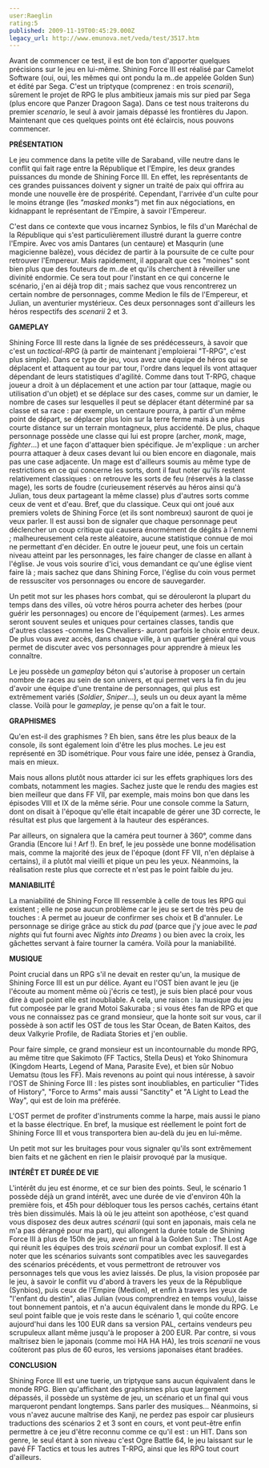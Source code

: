 ```yaml
---
user:Raeglin
rating:5
published: 2009-11-19T00:45:29.000Z
legacy_url: http://www.emunova.net/veda/test/3517.htm
---
```

Avant de commencer ce test, il est de bon ton d'apporter quelques précisions sur le jeu en lui-même. Shining Force III est réalisé par Camelot Software (oui, oui, les mêmes qui ont pondu la m..de appelée Golden Sun) et édité par Sega. C'est un triptyque (comprenez : en trois _scenarii_), sûrement le projet de RPG le plus ambitieux jamais mis sur pied par Sega (plus encore que Panzer Dragoon Saga). Dans ce test nous traiterons du premier _scenario_, le seul à avoir jamais dépassé les frontières du Japon. Maintenant que ces quelques points ont été éclaircis, nous pouvons commencer.  

  

**PRÉSENTATION**  

  

Le jeu commence dans la petite ville de Saraband, ville neutre dans le conflit qui fait rage entre la République et l'Empire, les deux grandes puissances du monde de Shining Force III. En effet, les représentants de ces grandes puissances doivent y signer un traité de paix qui offrira au monde une nouvelle ère de prospérité. Cependant, l'arrivée d'un culte pour le moins étrange (les _"masked monks"_) met fin aux négociations, en kidnappant le représentant de l'Empire, à savoir l'Empereur.  

C'est dans ce contexte que vous incarnez Synbios, le fils d'un Maréchal de la République qui s'est particulièrement illustré durant la guerre contre l'Empire. Avec vos amis Dantares (un centaure) et Masqurin (une magicienne balèze), vous décidez de partir à la poursuite de ce culte pour retrouver l'Empereur. Mais rapidement, il apparaît que ces "moines" sont bien plus que des fouteurs de m..de et qu'ils cherchent à réveiller une divinité endormie. Ce sera tout pour l'instant en ce qui concerne le scénario, j'en ai déjà trop dit ; mais sachez que vous rencontrerez un certain nombre de personnages, comme Medion le fils de l'Empereur, et Julian, un aventurier mystérieux. Ces deux personnages sont d'ailleurs les héros respectifs des _scenarii_ 2 et 3\.  

  

**GAMEPLAY**  

  

Shining Force III reste dans la lignée de ses prédécesseurs, à savoir que c'est un _tactical-RPG_ (à partir de maintenant j'emploierai "T-RPG", c'est plus simple). Dans ce type de jeu, vous avez une équipe de héros qui se déplacent et attaquent au tour par tour, l'ordre dans lequel ils vont attaquer dépendant de leurs statistiques d'agilité. Comme dans tout T-RPG, chaque joueur a droit à un déplacement et une action par tour (attaque, magie ou utilisation d'un objet) et se déplace sur des cases, comme sur un damier, le nombre de cases sur lesquelles il peut se déplacer étant déterminé par sa classe et sa race : par exemple, un centaure pourra, à partir d'un même point de départ, se déplacer plus loin sur la terre ferme mais à une plus courte distance sur un terrain montagneux, plus accidenté. De plus, chaque personnage possède une classe qui lui est propre (archer, _monk_, mage, _fighter_...) et une façon d'attaquer bien spécifique. Je m'explique : un archer pourra attaquer à deux cases devant lui ou bien encore en diagonale, mais pas une case adjacente. Un mage est d'ailleurs soumis au même type de restrictions en ce qui concerne les sorts, dont il faut noter qu'ils restent relativement classiques : on retrouve les sorts de feu (réservés à la classe mage), les sorts de foudre (curieusement réservés au héros ainsi qu'à Julian, tous deux partageant la même classe) plus d'autres sorts comme ceux de vent et d'eau. Bref, que du classique. Ceux qui ont joué aux premiers volets de Shining Force (et ils sont nombreux) sauront de quoi je veux parler. Il est aussi bon de signaler que chaque personnage peut déclencher un coup critique qui causera énormément de dégâts à l'ennemi ; malheureusement cela reste aléatoire, aucune statistique connue de moi ne permettant d'en décider. En outre le joueur peut, une fois un certain niveau atteint par les personnages, les faire changer de classe en allant à l'église. Je vous vois sourire d'ici, vous demandant ce qu'une église vient faire là ; mais sachez que dans Shining Force, l'église du coin vous permet de ressusciter vos personnages ou encore de sauvegarder.  

Un petit mot sur les phases hors combat, qui se dérouleront la plupart du temps dans des villes, où votre héros pourra acheter des herbes (pour guérir les personnages) ou encore de l'équipement (armes). Les armes seront souvent seules et uniques pour certaines classes, tandis que d'autres classes -comme les Chevaliers- auront parfois le choix entre deux. De plus vous avez accès, dans chaque ville, à un quartier général qui vous permet de discuter avec vos personnages pour apprendre à mieux les connaître.  

Le jeu possède un _gameplay_ béton qui s'autorise à proposer un certain nombre de races au sein de son univers, et qui permet vers la fin du jeu d'avoir une équipe d'une trentaine de personnages, qui plus est extrêmement variés (_Soldier_, _Sniper_...), seuls un ou deux ayant la même classe. Voilà pour le _gameplay_, je pense qu'on a fait le tour.  

  

**GRAPHISMES**  

  

Qu'en est-il des graphismes ? Eh bien, sans être les plus beaux de la console, ils sont également loin d'être les plus moches. Le jeu est représenté en 3D isométrique. Pour vous faire une idée, pensez à Grandia, mais en mieux.  

Mais nous allons plutôt nous attarder ici sur les effets graphiques lors des combats, notamment les magies. Sachez juste que le rendu des magies est bien meilleur que dans FF VII, par exemple, mais moins bon que dans les épisodes VIII et IX de la même série. Pour une console comme la Saturn, dont on disait à l'époque qu'elle était incapable de gérer une 3D correcte, le résultat est plus que largement à la hauteur des espérances.  

Par ailleurs, on signalera que la caméra peut tourner à 360°, comme dans Grandia (Encore lui ! Arf !). En bref, le jeu possède une bonne modélisation mais, comme la majorité des jeux de l'époque (dont FF VII, n'en déplaise à certains), il a plutôt mal vieilli et pique un peu les yeux. Néanmoins, la réalisation reste plus que correcte et n'est pas le point faible du jeu.  

  

**MANIABILITÉ**  

  

La maniabilité de Shining Force III ressemble à celle de tous les RPG qui existent ; elle ne pose aucun problème car le jeu se sert de très peu de touches : A permet au joueur de confirmer ses choix et B d'annuler. Le personnage se dirige grâce au stick du _pad_ (parce que j'y joue avec le _pad nights_ qui fut fourni avec _Nights into Dreams_ ) ou bien avec la croix, les gâchettes servant à faire tourner la caméra. Voilà pour la maniabilité.  

  

**MUSIQUE**  

  

Point crucial dans un RPG s'il ne devait en rester qu'un, la musique de Shining Force III est un pur délice. Ayant eu l'OST bien avant le jeu (je l'écoute au moment même où j'écris ce test), je suis bien placé pour vous dire à quel point elle est inoubliable. A cela, une raison : la musique du jeu fut composée par le grand Motoi Sakuraba ; si vous êtes fan de RPG et que vous ne connaissez pas ce grand monsieur, que la honte soit sur vous, car il possède à son actif les OST de tous les Star Ocean, de Baten Kaitos, des deux Valkyrie Profile, de Radiata Stories et j'en oublie.  

Pour faire simple, ce grand monsieur est un incontournable du monde RPG, au même titre que Sakimoto (FF Tactics, Stella Deus) et Yoko Shinomura (Kingdom Hearts, Legend of Mana, Parasite Eve), et bien sûr Nobuo Uematsu (tous les FF). Mais revenons au point qui nous intéresse, à savoir l'OST de Shining Force III : les pistes sont inoubliables, en particulier "Tides of History", "Force to Arms" mais aussi "Sanctity" et "A Light to Lead the Way", qui est de loin ma préférée.  

L'OST permet de profiter d'instruments comme la harpe, mais aussi le piano et la basse électrique. En bref, la musique est réellement le point fort de Shining Force III et vous transportera bien au-delà du jeu en lui-même.  

Un petit mot sur les bruitages pour vous signaler qu'ils sont extrêmement bien faits et ne gâchent en rien le plaisir provoqué par la musique.  

  

**INTÉRÊT ET DURÉE DE VIE**  

  

L'intérêt du jeu est énorme, et ce sur bien des points. Seul, le scénario 1 possède déjà un grand intérêt, avec une durée de vie d'environ 40h la première fois, et 45h pour débloquer tous les persos cachés, certains étant très bien dissimulés. Mais là où le jeu atteint son apothéose, c'est quand vous disposez des deux autres _scénarii_ (qui sont en japonais, mais cela ne m'a pas dérangé pour ma part), qui allongent la durée totale de Shining Force III à plus de 150h de jeu, avec un final à la Golden Sun : The Lost Age qui réunit les équipes des trois _scénarii_ pour un combat explosif. Il est à noter que les scénarios suivants sont compatibles avec les sauvegardes des scénarios précédents, et vous permettront de retrouver vos personnages tels que vous les aviez laissés. De plus, la vision proposée par le jeu, à savoir le conflit vu d'abord à travers les yeux de la République (Synbios), puis ceux de l'Empire (Medion), et enfin à travers les yeux de "l'enfant du destin", alias Julian (vous comprendrez en temps voulu), laisse tout bonnement pantois, et n'a aucun équivalent dans le monde du RPG. Le seul point faible que je vois reste dans le scénario 1, qui coûte encore aujourd'hui dans les 100 EUR dans sa version PAL, certains vendeurs peu scrupuleux allant même jusqu'à le proposer à 200 EUR. Par contre, si vous maîtrisez bien le japonais (comme moi HA HA HA), les trois _scenarii_ ne vous coûteront pas plus de 60 euros, les versions japonaises étant bradées.  

  

**CONCLUSION**  

  

Shining Force III est une tuerie, un triptyque sans aucun équivalent dans le monde RPG. Bien qu'affichant des graphismes plus que largement dépassés, il possède un système de jeu, un scénario et un final qui vous marqueront pendant longtemps. Sans parler des musiques... Néanmoins, si vous n'avez aucune maîtrise des Kanji, ne perdez pas espoir car plusieurs traductions des scénarios 2 et 3 sont en cours, et vont peut-être enfin permettre à ce jeu d'être reconnu comme ce qu'il est : un HIT. Dans son genre, le seul étant à son niveau c'est Ogre Battle 64, le jeu laissant sur le pavé FF Tactics et tous les autres T-RPG, ainsi que les RPG tout court d'ailleurs.